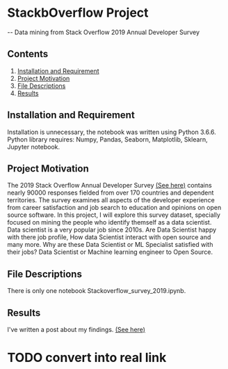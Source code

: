 # StackbOverflow Project
-- Data mining from Stack Overflow 2019 Annual Developer Survey 
## Contents 
1. [Installation and Requirement](#installation) 
2. [Project Motivation](#motivation) 
3. [File Descriptions](#files) 
4. [Results](#results) 
## Installation and Requirement <a name="installation"></a> 
Installation is unnecessary, the notebook was written using Python 3.6.6. \
Python library requires: 
Numpy, 
Pandas, 
Seaborn, 
Matplotlib,
Sklearn, 
Jupyter notebook. 
## Project Motivation<a name="motivation"></a> 
The 2019 Stack Overflow Annual Developer Survey [(See here)](https://insights.stackoverflow.com/survey) contains nearly 90000 responses fielded from over 170 countries and dependent territories. The survey examines all aspects of the developer experience from career satisfaction and job search to education and opinions on open source software. In this project, I will explore this survey dataset, specially focused on mining the people who identify themself as a data scientist. Data scientist is a very popular job since 2010s. Are Data Scientist happy with there job profile, How data Scientist interact with open source and many more. Why are these Data Scientist or ML Specialist satisfied with their jobs? Data Scientist or Machine learning engineer to Open Source. 
## File Descriptions <a name="files"></a> 
There is only one notebook Stackoverflow_survey_2019.ipynb. 
## Results<a name="results"></a> 
I've written a post about my findings. [(See here)](https://medium.com/@himanshumangal09/insights-from-stack-overflows-2019-survey-of-80000-developers-for-data-scientist-4edb9ab12423) 
# TODO convert into real link
